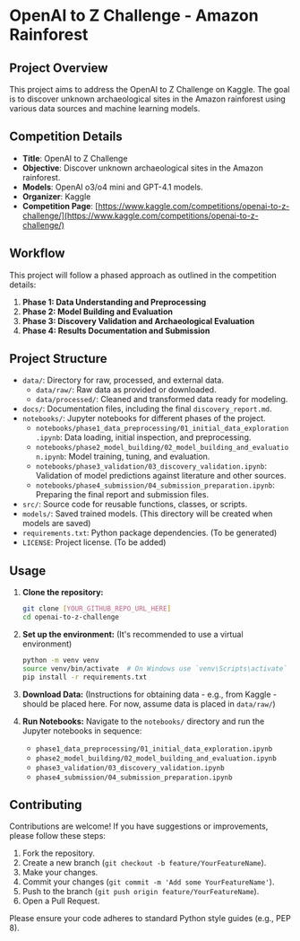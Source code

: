 # OpenAI to Z Challenge - Amazon Rainforest

## Project Overview

This project aims to address the OpenAI to Z Challenge on Kaggle. The goal is to discover unknown archaeological sites in the Amazon rainforest using various data sources and machine learning models.

## Competition Details

- **Title**: OpenAI to Z Challenge
- **Objective**: Discover unknown archaeological sites in the Amazon rainforest.
- **Models**: OpenAI o3/o4 mini and GPT-4.1 models.
- **Organizer**: Kaggle
- **Competition Page**: [https://www.kaggle.com/competitions/openai-to-z-challenge/](https://www.kaggle.com/competitions/openai-to-z-challenge/)

## Workflow

This project will follow a phased approach as outlined in the competition details:

1.  **Phase 1: Data Understanding and Preprocessing**
2.  **Phase 2: Model Building and Evaluation**
3.  **Phase 3: Discovery Validation and Archaeological Evaluation**
4.  **Phase 4: Results Documentation and Submission**

## Project Structure

-   `data/`: Directory for raw, processed, and external data.
    -   `data/raw/`: Raw data as provided or downloaded.
    -   `data/processed/`: Cleaned and transformed data ready for modeling.
-   `docs/`: Documentation files, including the final `discovery_report.md`.
-   `notebooks/`: Jupyter notebooks for different phases of the project.
    -   `notebooks/phase1_data_preprocessing/01_initial_data_exploration.ipynb`: Data loading, initial inspection, and preprocessing.
    -   `notebooks/phase2_model_building/02_model_building_and_evaluation.ipynb`: Model training, tuning, and evaluation.
    -   `notebooks/phase3_validation/03_discovery_validation.ipynb`: Validation of model predictions against literature and other sources.
    -   `notebooks/phase4_submission/04_submission_preparation.ipynb`: Preparing the final report and submission files.
-   `src/`: Source code for reusable functions, classes, or scripts.
-   `models/`: Saved trained models. (This directory will be created when models are saved)
-   `requirements.txt`: Python package dependencies. (To be generated)
-   `LICENSE`: Project license. (To be added)

## Usage

1.  **Clone the repository:**
    ```bash
    git clone [YOUR_GITHUB_REPO_URL_HERE]
    cd openai-to-z-challenge
    ```
2.  **Set up the environment:**
    (It's recommended to use a virtual environment)
    ```bash
    python -m venv venv
    source venv/bin/activate  # On Windows use `venv\Scripts\activate`
    pip install -r requirements.txt
    ```
3.  **Download Data:**
    (Instructions for obtaining data - e.g., from Kaggle - should be placed here. For now, assume data is placed in `data/raw/`)

4.  **Run Notebooks:**
    Navigate to the `notebooks/` directory and run the Jupyter notebooks in sequence:
    -   `phase1_data_preprocessing/01_initial_data_exploration.ipynb`
    -   `phase2_model_building/02_model_building_and_evaluation.ipynb`
    -   `phase3_validation/03_discovery_validation.ipynb`
    -   `phase4_submission/04_submission_preparation.ipynb`

## Contributing

Contributions are welcome! If you have suggestions or improvements, please follow these steps:

1.  Fork the repository.
2.  Create a new branch (`git checkout -b feature/YourFeatureName`).
3.  Make your changes.
4.  Commit your changes (`git commit -m 'Add some YourFeatureName'`).
5.  Push to the branch (`git push origin feature/YourFeatureName`).
6.  Open a Pull Request.

Please ensure your code adheres to standard Python style guides (e.g., PEP 8).
